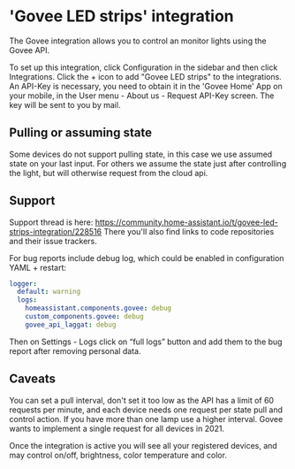 # 'Govee LED strips' integration

The Govee integration allows you to control an monitor lights using the Govee API.

To set up this integration, click Configuration in the sidebar and then click Integrations. Click the + icon to add "Govee LED strips" to the integrations. An API-Key
is necessary, you need to obtain it in the 'Govee Home' App on your mobile, in the User menu - About us - Request API-Key screen. The key will be sent to you by mail.

## Pulling or assuming state

Some devices do not support pulling state, in this case we use assumed state on your last input.
For others we assume the state just after controlling the light, but will otherwise request from the cloud api.

## Support

Support thread is here: <https://community.home-assistant.io/t/govee-led-strips-integration/228516>
There you'll also find links to code repositories and their issue trackers.

For bug reports include debug log, which could be enabled in configuration YAML + restart:

```YAML
logger:
  default: warning
  logs:
    homeassistant.components.govee: debug
    custom_components.govee: debug
    govee_api_laggat: debug
```

Then on Settings - Logs click on “full logs” button and add them to the bug report after removing personal data.

## Caveats

You can set a pull interval, don't set it too low as the API has a limit of 60 requests per minute, and each device needs one request per state pull and control action.
If you have more than one lamp use a higher interval. Govee wants to implement a single request for all devices in 2021.

Once the integration is active you will see all your registered devices, and may control on/off, brightness, color temperature and color.